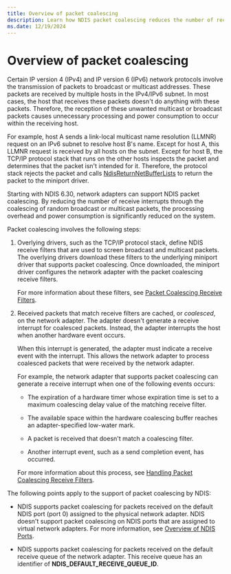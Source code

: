 ```yaml
---
title: Overview of packet coalescing
description: Learn how NDIS packet coalescing reduces the number of receive interrupts and lowers processing overhead.
ms.date: 12/19/2024
---
```


# Overview of packet coalescing

Certain IP version 4 (IPv4) and IP version 6 (IPv6) network protocols involve the transmission of packets to broadcast or multicast addresses. These packets are received by multiple hosts in the IPv4/IPv6 subnet. In most cases, the host that receives these packets doesn't do anything with these packets. Therefore, the reception of these unwanted multicast or broadcast packets causes unnecessary processing and power consumption to occur within the receiving host.

For example, host A sends a link-local multicast name resolution (LLMNR) request on an IPv6 subnet to resolve host B's name. Except for host A, this LLMNR request is received by all hosts on the subnet. Except for host B, the TCP/IP protocol stack that runs on the other hosts inspects the packet and determines that the packet isn't intended for it. Therefore, the protocol stack rejects the packet and calls [NdisReturnNetBufferLists](/windows-hardware/drivers/ddi/ndis/nf-ndis-ndisreturnnetbufferlists) to return the packet to the miniport driver.

Starting with NDIS 6.30, network adapters can support NDIS packet coalescing. By reducing the number of receive interrupts through the coalescing of random broadcast or multicast packets, the processing overhead and power consumption is significantly reduced on the system.

Packet coalescing involves the following steps:

1. Overlying drivers, such as the TCP/IP protocol stack, define NDIS receive filters that are used to screen broadcast and multicast packets. The overlying drivers download these filters to the underlying miniport driver that supports packet coalescing. Once downloaded, the miniport driver configures the network adapter with the packet coalescing receive filters.

    For more information about these filters, see [Packet Coalescing Receive Filters](packet-coalescing-receive-filters.md).

2. Received packets that match receive filters are cached, or *coalesced*, on the network adapter. The adapter doesn't generate a receive interrupt for coalesced packets. Instead, the adapter interrupts the host when another hardware event occurs.

    When this interrupt is generated, the adapter must indicate a receive event with the interrupt. This allows the network adapter to process coalesced packets that were received by the network adapter.

    For example, the network adapter that supports packet coalescing can generate a receive interrupt when one of the following events occurs:

    - The expiration of a hardware timer whose expiration time is set to a maximum coalescing delay value of the matching receive filter.

    - The available space within the hardware coalescing buffer reaches an adapter-specified low-water mark.

    - A packet is received that doesn't match a coalescing filter.

    - Another interrupt event, such as a send completion event, has occurred.

    For more information about this process, see [Handling Packet Coalescing Receive Filters](handling-packet-coalescing-receive-filters.md).

The following points apply to the support of packet coalescing by NDIS:

- NDIS supports packet coalescing for packets received on the default NDIS port (port 0) assigned to the physical network adapter. NDIS doesn't support packet coalescing on NDIS ports that are assigned to virtual network adapters. For more information, see [Overview of NDIS Ports](overview-of-ndis-ports.md).

- NDIS supports packet coalescing for packets received on the default receive queue of the network adapter. This receive queue has an identifier of **NDIS\_DEFAULT\_RECEIVE\_QUEUE\_ID**.
